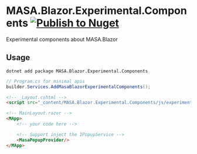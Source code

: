 # MASA.Blazor.Experimental.Components [![Publish to Nuget](https://github.com/capdiem/MASA.Blazor.Experimental.Components/actions/workflows/nuget.yml/badge.svg)](https://github.com/capdiem/MASA.Blazor.Experimental.Components/actions/workflows/nuget.yml)
Experimental components about MASA.Blazor

## Usage
```shell
dotnet add package MASA.Blazor.Experimental.Components
```
```c#
// Program.cs for minimal apis
builder.Services.AddMasaBlazorExperimentalComponents();
```
```html
<!-- _Layout.cshtml -->
<script src="_content/MASA.Blazor.Experimental.Components/js/experimental.js"></script>
```
```html
<!-- MainLayout.razor -->
<MApp>
    <!-- your code here -->

    <!-- Support inject the IPopupService -->
    <MasaPopupProvider/>
</MApp>
```
